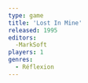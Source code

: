 ```yaml
---
type: game
title: 'Lost In Mine'
released: 1995
editors: 
  -MarkSoft
players: 1
genres:
  - Réflexion
---
```


